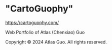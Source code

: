 # "CartoGuophy"

https://cartoguophy.com/

Web Portfolio of Atlas (Chenxiao) Guo

Copyright © 2024 Atlas Guo. All rights reserved.
